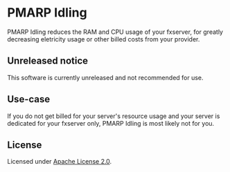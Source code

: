 # PMARP Idling

PMARP Idling reduces the RAM and CPU usage of your fxserver, for greatly decreasing eletricity usage or other billed costs from your provider.

## Unreleased notice

This software is currently unreleased and not recommended for use.

## Use-case

If you do not get billed for your server's resource usage and your server is dedicated for your fxserver only, PMARP Idling is most likely not for you.

## License

Licensed under [Apache License 2.0](https://github.com/TFNRP/idling/blob/main/LICENSE).